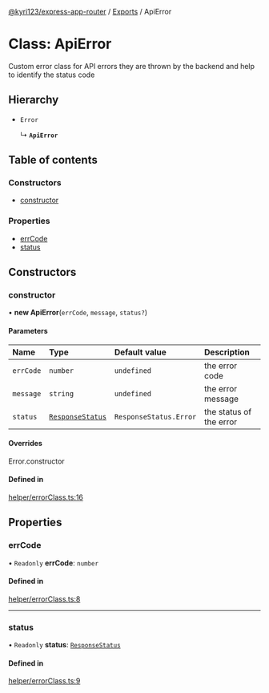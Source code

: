 [@kyri123/express-app-router](../README.md) / [Exports](../modules.md) / ApiError

# Class: ApiError

Custom error class for API errors they are thrown by the backend and help to identify the status code

## Hierarchy

-   `Error`

    ↳ **`ApiError`**

## Table of contents

### Constructors

-   [constructor](ApiError.md#constructor)

### Properties

-   [errCode](ApiError.md#errcode)
-   [status](ApiError.md#status)

## Constructors

### constructor

• **new ApiError**(`errCode`, `message`, `status?`)

#### Parameters

| Name      | Type                                           | Default value          | Description             |
| :-------- | :--------------------------------------------- | :--------------------- | :---------------------- |
| `errCode` | `number`                                       | `undefined`            | the error code          |
| `message` | `string`                                       | `undefined`            | the error message       |
| `status`  | [`ResponseStatus`](../enums/ResponseStatus.md) | `ResponseStatus.Error` | the status of the error |

#### Overrides

Error.constructor

#### Defined in

[helper/errorClass.ts:16](https://github.com/Kyri123/ExpressDirectoryRouter/blob/bfa2b5d/src/helper/errorClass.ts#L16)

## Properties

### errCode

• `Readonly` **errCode**: `number`

#### Defined in

[helper/errorClass.ts:8](https://github.com/Kyri123/ExpressDirectoryRouter/blob/bfa2b5d/src/helper/errorClass.ts#L8)

---

### status

• `Readonly` **status**: [`ResponseStatus`](../enums/ResponseStatus.md)

#### Defined in

[helper/errorClass.ts:9](https://github.com/Kyri123/ExpressDirectoryRouter/blob/bfa2b5d/src/helper/errorClass.ts#L9)
